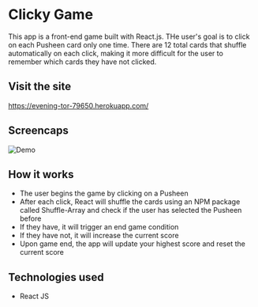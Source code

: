 # Clicky Game

This app is a front-end game built with React.js. THe user's goal is to click on each Pusheen card only one time. There are 12 total cards that shuffle automatically on each click, making it more difficult for the user to remember which cards they have not clicked.

## Visit the site
https://evening-tor-79650.herokuapp.com/

## Screencaps
![Demo](./screencap.gif)

## How it works
* The user begins the game by clicking on a Pusheen
* After each click, React will shuffle the cards using an NPM package called Shuffle-Array and check if the user has selected the Pusheen before
* If they have, it will trigger an end game condition
* If they have not, it will increase the current score
* Upon game end, the app will update your highest score and reset the current score

## Technologies used
* React JS
